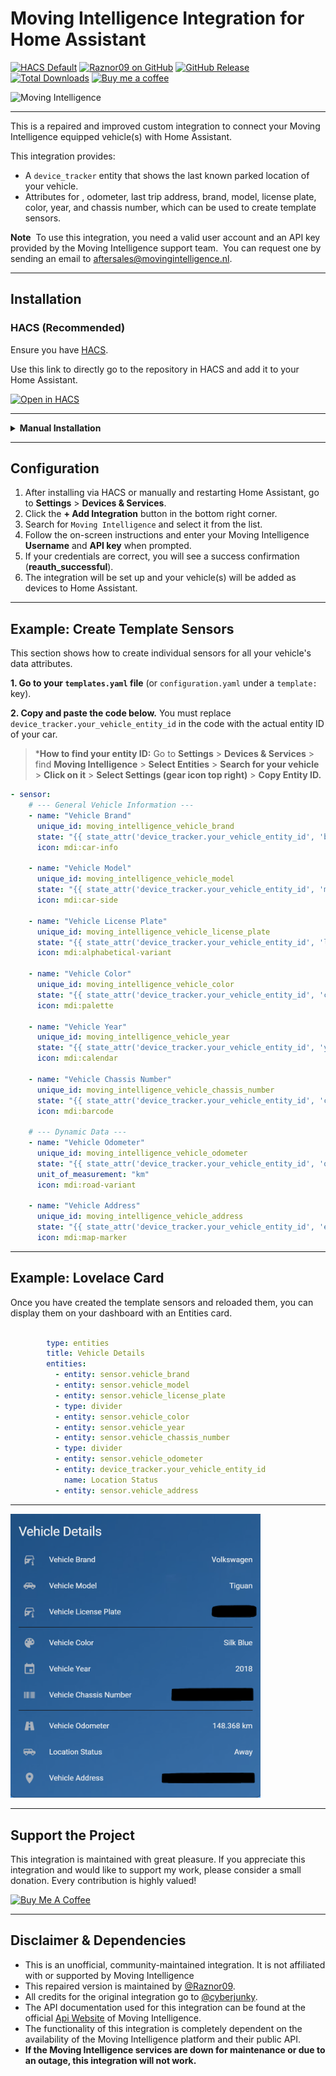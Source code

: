 # Moving Intelligence Integration for Home Assistant
<p align="left">
  <a href="https://github.com/hacs/default" target="_blank"><img src="https://img.shields.io/badge/HACS-Default-53b3ff.svg?style=for-the-badge" alt="HACS Default"></a>
  <a href="https://github.com/Raznor09" target="_blank"><img src="https://img.shields.io/badge/GitHub-Raznor09-7e1ab2?style=for-the-badge&logo=github" alt="Raznor09 on GitHub"></a>
  <a href="https://github.com/Raznor09/moving_intelligence/releases/latest" target="_blank"><img src="https://img.shields.io/github/v/release/Raznor09/moving_intelligence?style=for-the-badge&label=Release&color=1ab21a" alt="GitHub Release"></a>
  <a href="https://github.com/Raznor09/moving_intelligence/releases" target="_blank"><img src="https://img.shields.io/github/downloads/Raznor09/moving_intelligence/total?style=for-the-badge&color=ff1a1a" alt="Total Downloads"></a>
  <a href="https://coff.ee/raznor09" target="_blank"><img src="https://img.shields.io/badge/COFFEE-ffb21a?style=for-the-badge&label=BUY%20ME%20A" alt="Buy me a coffee"></a>
</p>
</p>
<img src="https://cdn.shopify.com/s/files/1/0121/0220/5499/files/MicrosoftTeams-image_18.png" alt="Moving Intelligence" width="400px">

---

This is a repaired and improved custom integration to connect your Moving Intelligence equipped vehicle(s) with Home Assistant.

This integration provides:
- A `device_tracker` entity that shows the last known parked location of your vehicle.
- Attributes for , odometer, last trip address, brand, model, license plate, color, year, and chassis number, which can be used to create template sensors.
  
**Note**
 To use this integration, you need a valid user account and an API key provided by the Moving Intelligence support team. 
 You can request one by sending an email to aftersales@movingintelligence.nl.

---

## Installation

### HACS (Recommended)

Ensure you have [HACS](https://hacs.xyz/docs/use/).

Use this link to directly go to the repository in HACS and add it to your Home Assistant.

<a href="https://my.home-assistant.io/redirect/hacs_repository/?owner=Raznor09&repository=moving_intelligence&category=integration" target="_blank" rel="noreferrer noopener"><img src="https://my.home-assistant.io/badges/hacs_repository.svg" alt="Open in HACS" /></a>

---

<details>
<summary><b>Manual Installation</b></summary>

1. Go to the [latest release](https://github.com/Raznor09/moving_intelligence/releases/latest) on GitHub.
2. Download the `moving_intelligence.zip` file attached to the release.
3. Unpack the downloaded zip file.
4. Copy the `moving_intelligence` directory into your `<config_dir>/custom_components/` directory in Home Assistant.
5. Restart Home Assistant.

</details>

---

## Configuration

1. After installing via HACS or manually and restarting Home Assistant, go to **Settings** > **Devices & Services**.
2. Click the **+ Add Integration** button in the bottom right corner.
3. Search for `Moving Intelligence` and select it from the list.
4. Follow the on-screen instructions and enter your Moving Intelligence **Username** and **API key** when prompted.
5. If your credentials are correct, you will see a success confirmation (**reauth_successful**).
6. The integration will be set up and your vehicle(s) will be added as devices to Home Assistant.

---

## Example: Create Template Sensors

This section shows how to create individual sensors for all your vehicle's data attributes.

**1. Go to your `templates.yaml` file** (or `configuration.yaml` under a `template:` key).

**2. Copy and paste the code below.** You must replace `device_tracker.your_vehicle_entity_id` in the code with the actual entity ID of your car.

   >*__How to find your entity ID:__ Go to **Settings** > **Devices & Services** > find **Moving Intelligence** > **Select Entities** > **Search for your vehicle** > **Click on it** > **Select Settings (gear icon top right)** > **Copy Entity ID.**

```yaml
- sensor:
    # --- General Vehicle Information ---
    - name: "Vehicle Brand"
      unique_id: moving_intelligence_vehicle_brand
      state: "{{ state_attr('device_tracker.your_vehicle_entity_id', 'brand') }}"
      icon: mdi:car-info

    - name: "Vehicle Model"
      unique_id: moving_intelligence_vehicle_model
      state: "{{ state_attr('device_tracker.your_vehicle_entity_id', 'model') }}"
      icon: mdi:car-side

    - name: "Vehicle License Plate"
      unique_id: moving_intelligence_vehicle_license_plate
      state: "{{ state_attr('device_tracker.your_vehicle_entity_id', 'licence') }}"
      icon: mdi:alphabetical-variant

    - name: "Vehicle Color"
      unique_id: moving_intelligence_vehicle_color
      state: "{{ state_attr('device_tracker.your_vehicle_entity_id', 'color') }}"
      icon: mdi:palette

    - name: "Vehicle Year"
      unique_id: moving_intelligence_vehicle_year
      state: "{{ state_attr('device_tracker.your_vehicle_entity_id', 'yearOfManufacture') }}"
      icon: mdi:calendar

    - name: "Vehicle Chassis Number"
      unique_id: moving_intelligence_vehicle_chassis_number
      state: "{{ state_attr('device_tracker.your_vehicle_entity_id', 'chassisNumber') }}"
      icon: mdi:barcode

    # --- Dynamic Data ---
    - name: "Vehicle Odometer"
      unique_id: moving_intelligence_vehicle_odometer
      state: "{{ state_attr('device_tracker.your_vehicle_entity_id', 'odometer') | int(0) }}"
      unit_of_measurement: "km"
      icon: mdi:road-variant

    - name: "Vehicle Address"
      unique_id: moving_intelligence_vehicle_address
      state: "{{ state_attr('device_tracker.your_vehicle_entity_id', 'end_trip_address') or 'Unknown' }}"
      icon: mdi:map-marker
```
---

## Example: Lovelace Card

Once you have created the template sensors and reloaded them, you can display them on your dashboard with an Entities card.

```yaml
        
        type: entities
        title: Vehicle Details
        entities:
          - entity: sensor.vehicle_brand
          - entity: sensor.vehicle_model
          - entity: sensor.vehicle_license_plate
          - type: divider
          - entity: sensor.vehicle_color
          - entity: sensor.vehicle_year
          - entity: sensor.vehicle_chassis_number
          - type: divider
          - entity: sensor.vehicle_odometer
          - entity: device_tracker.your_vehicle_entity_id
            name: Location Status
          - entity: sensor.vehicle_address
```
---

<img src="https://github.com/Raznor09/moving_intelligence/blob/main/images/Vehicle_details.png" alt="Lovelace Card Example" width="400"/>

---
## Support the Project

This integration is maintained with great pleasure. If you appreciate this integration and would like to support my work, please consider a small donation. Every contribution is highly valued!

<a href="https://coff.ee/raznor09" target="_blank" rel="noreferrer noopener"><img src="https://cdn.buymeacoffee.com/buttons/v2/default-blue.png" alt="Buy Me A Coffee" width="150px"></a>

---

## Disclaimer & Dependencies

- This is an unofficial, community-maintained integration. It is not affiliated with or supported by Moving Intelligence
- This repaired version is maintained by [@Raznor09](https://github.com/Raznor09).
- All credits for the original integration go to [@cyberjunky](https://github.com/cyberjunky/home-assistant-moving_intelligence).
- The API documentation used for this integration can be found at the official [Api Website](https://api-app.movingintelligence.com/) of Moving Intelligence.
- The functionality of this integration is completely dependent on the availability of the Moving Intelligence platform and their public API.
- **If the Moving Intelligence services are down for maintenance or due to an outage, this integration will not work.**
